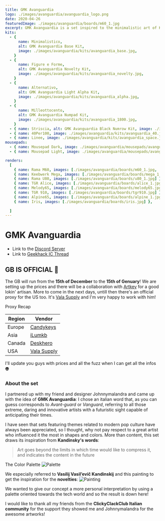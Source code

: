 ```yaml
---
title: GMK Avanguardia
logo: ./images/avanguardia/avanguardia_logo.png
date: 2020-04-26
featuredImage: ./images/avanguardia/boards/m60_1.jpg
excerpt: GMK Avanguardia is a set inspired to the minimalistic art of Kandinsky with a futuristic twist
kits:
  - {
      name: Minimalistico,
      alt: GMK Avanguardia Base Kit,
      image: ./images/avanguardia/kits/avanguardia_base.jpg,
    }
  - {
      name: Figure e Forme,
      alt: GMK Avanguardia Novelty Kit,
      image: ./images/avanguardia/kits/avanguardia_novelty.jpg,
    }
  - {
      name: Alternativo,
      alt: GMK Avanguardia Light Alpha Kit,
      image: ./images/avanguardia/kits/avanguardia_alpha.jpg,
    }
  - {
      name: Milleottocento,
      alt: GMK Avanguardia Numpad Kit,
      image: ./images/avanguardia/kits/avanguardia_1800.jpg,
    }
  - { name: Striscia, alt: GMK Avanguardia Black Numrow Kit, image: ./images/avanguardia/kits/avanguardia_num.jpg }
  - { name: 40Per100, image: ./images/avanguardia/kits/avanguardia_40.jpg }
  - { name: Linee, image: ./images/avanguardia/kits/avanguardia_space.jpg }
mousepads:
  - { name: Mousepad Dark, image: ./images/avanguardia/mousepads/avanguardia_mousepad_dark.jpg }
  - { name: Mousepad Light, image: ./images/avanguardia/mousepads/avanguardia_mousepad_light.jpg }

renders:
  [
    { name: Rama M60, images: [./images/avanguardia/boards/m60_1.jpg, ./images/avanguardia/boards/m60_2.jpg ] },
    { name: Keebwerk Mega, images: [./images/avanguardia/boards/mega_1.jpg, ./images/avanguardia/boards/mega_2.jpg, ./images/avanguardia/boards/mega_3.jpg ] },
    { name: Rama U80, images: [./images/avanguardia/boards/u80_1.jpg] },
    { name: TGR Alice, images: [./images/avanguardia/boards/alice_1.jpg] },
    { name: Melody65, images: [./images/avanguardia/boards/melody65.jpg] },
    { name: TGR 910, images: [./images/avanguardia/boards/tgr910.jpg] },
    { name: Alpine65, images: [./images/avanguardia/boards/alpine_1.jpg, ./images/avanguardia/boards/alpine_2.jpg ] },
    { name: Iris, images: [./images/avanguardia/boards/iris.jpg] },
    
  ]
---
```


# GMK Avanguardia

- Link to the [Discord Server](https://discord.gg/Mn2Ty3y)
- Link to [Geekhack IC Thread](https://geekhack.org/index.php?topic=105981.0)

## GB IS OFFICIAL 🥳

The GB will run from the **15th of December** to the **15th of Genuary**!
We are setting up the prices and there will be a collaboration with [Artkey](https://artkeyuniverse.com/) for a good lokin' artisan.
More to come in the next days, untill then there's an official proxy for the US too. It's [Vala Supply](https://vala.supply/) and I'm very happy to work with him!

Proxy Recap

| Region    | Vendor                               |
| --------- | ------------------------------------ |
| Europe    | [Candykeys](https://candykeys.com/)  |
| Asia      | [iLumkb](https://ilumkb.com/)        |
| Canada    | [Deskhero](https://www.deskhero.ca/) |
| USA       | [Vala Supply](https://vala.supply/)  |

I'll update you guys with prices and all the fuzz when I can get all the infos 👽

### About the set

I partnered up with my friend and designer Johnnymalandra and came up with the idea of **GMK Avanguardia**:
I chose an italian word that, as you can guess corresponds to _Avant-guard_ or _Vanguard_,
referring to all those extreme, daring and innovative artists with a futuristic sight capable of anticipating their times.

I have seen that sets featuring themes related to modern pop culture have always been appreciated, so I thought, why not pay respect to a great artist who influenced it the most in shapes and colors.
More than content, this set draws its inspiration from **Kandinsky's words**:

> Art goes beyond the limits in which time would like to compress it, and indicates the content in the future

The Color Palette
![Palette](https://i.imgur.com/r1Pl3t8.jpg)

We especially referred to **Vasilij Vasil’evič Kandinskij** and this painting to get the inspiration for the **novelties**:
![Painting](https://i.imgur.com/ND7672H.png)

We wanted to give our concept a more personal interpretation by using a palette oriented towards the tech world and so the result is down here!

I would like to thank all my friends from the **ClickyClackClub Italian community** for the support they showed me and Johnnymalandra for the awesome artworks!
